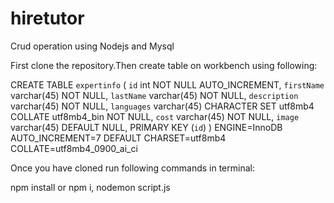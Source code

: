 # hiretutor
Crud operation using Nodejs and Mysql

First clone the repository.Then create table on workbench using following:

CREATE TABLE `expertinfo` (
  `id` int NOT NULL AUTO_INCREMENT,
  `firstName` varchar(45) NOT NULL,
  `lastName` varchar(45) NOT NULL,
  `description` varchar(45) NOT NULL,
  `languages` varchar(45) CHARACTER SET utf8mb4 COLLATE utf8mb4_bin NOT NULL,
  `cost` varchar(45) NOT NULL,
  `image` varchar(45) DEFAULT NULL,
  PRIMARY KEY (`id`)
) ENGINE=InnoDB AUTO_INCREMENT=7 DEFAULT CHARSET=utf8mb4 COLLATE=utf8mb4_0900_ai_ci

Once you have cloned run following commands in terminal:

npm install or npm i, 
nodemon script.js
